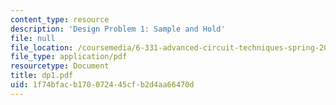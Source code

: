 ```yaml
---
content_type: resource
description: 'Design Problem 1: Sample and Hold'
file: null
file_location: /coursemedia/6-331-advanced-circuit-techniques-spring-2002/1f74bfacb170072445cfb2d4aa66470d_dp1.pdf
file_type: application/pdf
resourcetype: Document
title: dp1.pdf
uid: 1f74bfac-b170-0724-45cf-b2d4aa66470d
---
```

